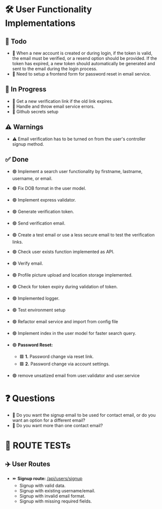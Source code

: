 # 🛠️ User Functionality Implementations

## 📝 Todo

-   🔴 When a new account is created or during login, if the token is valid, the email must be verified, or a resend option should be provided. If the token has expired, a new token should automatically be generated and sent to the email during the login process.
-   🔴 Need to setup a frontend form for password reset in email service.

## 🔄 In Progress

-   🔵 Get a new verification link if the old link expires.
-   🔵 Handle and throw email service errors.
-   🔵 Github secrets setup

## ⚠️ Warnings

-   ⚠️ Email verification has to be turned on from the user's controller signup method.

## ✅ Done

-   🟢 Implement a search user functionality by firstname, lastname, username, or email.
-   🟢 Fix DOB format in the user model.
-   🟢 Implement express validator.
-   🟢 Generate verification token.
-   🟢 Send verification email.
-   🟢 Create a test email or use a less secure email to test the verification links.
-   🟢 Check user exists function implemented as API.
-   🟢 Verify email.
-   🟢 Profile picture upload and location storage implemented.
-   🟢 Check for token expiry during validation of token.
-   🟢 Implemented logger.
-   🟢 Test environment setup
-   🟢 Refactor email service and import from config file
-   🟢 Implement index in the user model for faster search query.
-   🟢 **Password Reset:**

    -   🟩 **1.** Password change via reset link.
    -   🟩 **2.** Password change via account settings.

-   🟢 remove unsatized email from user.validator and user.service

# ❓ Questions

-   🔴 Do you want the signup email to be used for contact email, or do you want an option for a different email?
-   🔴 Do you want more than one contact email?

# 🧪 ROUTE TESTs

## ✈️ User Routes

-   ⏩ **Signup route:** <u>/api/users/signup</u>
    -   Signup with valid data.
    -   Signup with existing username/email.
    -   Signup with invalid email format.
    -   Signup with missing required fields.
